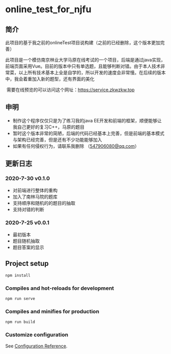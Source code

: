 # online_test_for_njfu

## 简介

​	此项目的基于我之前的onlineTest项目说构建（之前的已经删除，这个版本更加完善）

​	此项目是一个模仿南京林业大学马原在线考试的一个项目，后端是通过java实现，前端页面采用Vue。目前的版本中只有单选题，且能够判断对错。由于本人技术非常菜，以上所有技术基本上全是自学的，所以开发的速度会非常慢。在后续的版本中，我会着重加入新的题型，还有界面的美化

​	需要在线预览的可以访问这个网址：https://service.zkwzkw.top

## 申明

- 制作这个程序仅仅只是为了练习我的java EE开发和前端的框架，顺便能够让我自己更好的复习C++，马原的题目
- 暂时这个版本非常的简陋，后端的代码已经基本上完善，但是前端的基本模式与架构已经完善，但是还有不少功能能够加入
- 如果有任何侵权行为，请联系我删除 （547906080@qq.com）

## 更新日志

### 2020-7-30 v0.1.0

- 对前端进行整体的重构
- 加入了南林马院的题库
- 支持顺序和随机的的题目的抽取
- 支持对错的判断

### 2020-7-25 v0.0.1

- 最初版本
- 题目随机抽取
- 题目答案的显示

## Project setup

```
npm install
```

### Compiles and hot-reloads for development

```
npm run serve
```

### Compiles and minifies for production

```
npm run build
```

### Customize configuration
See [Configuration Reference](https://cli.vuejs.org/config/).
